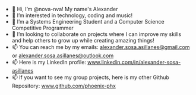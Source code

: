 - 👋 Hi, I’m @nova-nva! My name's Alexander
- 👀 I’m interested in technology, coding and music!
- 🌱 I’m a Systems Engineering Student and a Computer Science Competitive Programmer
- 💞️ I’m looking to collaborate on projects where I can improve my skills and help others to grow up while creating amazing things!
- 📫 You can reach me by my emails: alexander.sosa.asillanes@gmail.com or alexander.sosa.asillanes@outlook.com
- 📫 Here is my LinkedIn profile: www.linkedin.com/in/alexander-sosa-asillanes
- 📫 If you want to see my group projects, here is my other Github Repository: www.github.com/phoenix-phx

<!---
nova-nva/nova-nva is a ✨ special ✨ repository because its `README.md` (this file) appears on your GitHub profile.
You can click the Preview link to take a look at your changes.
--->
